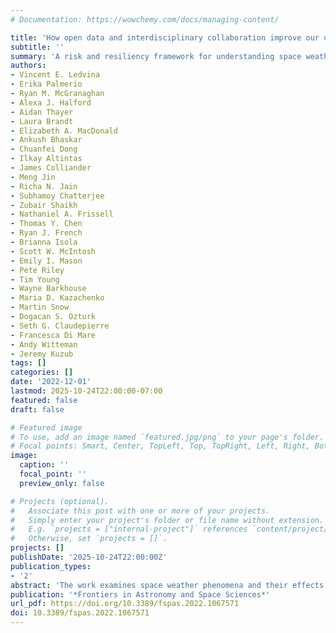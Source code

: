 ```yaml
---
# Documentation: https://wowchemy.com/docs/managing-content/

title: 'How open data and interdisciplinary collaboration improve our understanding of space weather: A risk and resiliency perspective'
subtitle: ''
summary: 'A risk and resiliency framework for understanding space weather phenomena and their effects on technological systems, emphasizing interdisciplinary approaches, open data practices, and collaboration across scientific, industrial, and policy sectors.'
authors:
- Vincent E. Ledvina
- Erika Palmerio
- Ryan M. McGranaghan
- Alexa J. Halford
- Aidan Thayer
- Laura Brandt
- Elizabeth A. MacDonald
- Ankush Bhaskar
- Chuanfei Dong
- Ilkay Altintas
- James Colliander
- Meng Jin
- Richa N. Jain
- Subhamoy Chatterjee
- Zubair Shaikh
- Nathaniel A. Frissell
- Thomas Y. Chen
- Ryan J. French
- Brianna Isola
- Scott W. McIntosh
- Emily I. Mason
- Pete Riley
- Tim Young
- Wayne Barkhouse
- Maria D. Kazachenko
- Martin Snow
- Dogacan S. Ozturk
- Seth G. Claudepierre
- Francesca Di Mare
- Andy Witteman
- Jeremy Kuzub
tags: []
categories: []
date: '2022-12-01'
lastmod: 2025-10-24T22:00:00-07:00
featured: false
draft: false

# Featured image
# To use, add an image named `featured.jpg/png` to your page's folder.
# Focal points: Smart, Center, TopLeft, Top, TopRight, Left, Right, BottomLeft, Bottom, BottomRight.
image:
  caption: ''
  focal_point: ''
  preview_only: false

# Projects (optional).
#   Associate this post with one or more of your projects.
#   Simply enter your project's folder or file name without extension.
#   E.g. `projects = ["internal-project"]` references `content/project/deep-learning/index.md`.
#   Otherwise, set `projects = []`.
projects: []
publishDate: '2025-10-24T22:00:00Z'
publication_types:
- '2'
abstract: 'The work examines space weather phenomena and their effects on technological systems through a novel risk and resiliency framework, emphasizing that addressing complex space weather challenges requires interdisciplinary approaches, open data practices, and collaboration across scientific, industrial, and policy sectors.'
publication: '*Frontiers in Astronomy and Space Sciences*'
url_pdf: https://doi.org/10.3389/fspas.2022.1067571
doi: 10.3389/fspas.2022.1067571
---
```

